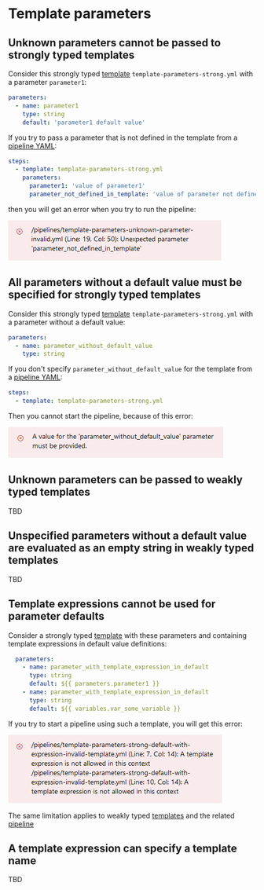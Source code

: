 # Template parameters

## Unknown parameters cannot be passed to strongly typed templates

Consider this strongly typed [template](https://github.com/JakubLinhart/AzureDevOpsBattlefield/blob/9ecd2d4b62ecbcca416f5729238c2aca64e619c5/pipelines/template-parameters-strong.yml) `template-parameters-strong.yml` with a parameter `parameter1`:

```yaml
parameters:
  - name: parameter1
    type: string
    default: 'parameter1 default value'
```

If you try to pass a parameter that is not defined in the template from a [pipeline YAML](https://github.com/JakubLinhart/AzureDevOpsBattlefield/blob/9ecd2d4b62ecbcca416f5729238c2aca64e619c5/pipelines/template-parameters-unknown-parameter-invalid.yml):

```yaml
steps:
  - template: template-parameters-strong.yml
    parameters:
      parameter1: 'value of parameter1'
      parameter_not_defined_in_template: 'value of parameter not defined in template'
```

then you will get an error when you try to run the pipeline:

[![an undefined parameter in a strongly typed template](images/template-parameters-unknown-parameter-output.png)](https://dev.azure.com/linj/AzureDevOpsBattleground/_build?definitionId=17&_a=summary) 

## All parameters without a default value must be specified for strongly typed templates

Consider this strongly typed [template](https://github.com/JakubLinhart/AzureDevOpsBattlefield/blob/5ba2104901341953f6e44041d0869ba6680aece2/pipelines/template-parameters-strong.yml) `template-parameters-strong.yml` with a parameter without a default value:

```yaml
parameters:
  - name: parameter_without_default_value
    type: string
```

If you don't specify `parameter_without_default_value` for the template from a [pipeline YAML](https://github.com/JakubLinhart/AzureDevOpsBattlefield/blob/main/pipelines/template-parameters-without-value-invalid.yml):

```yaml
steps:
  - template: template-parameters-strong.yml
```

Then you cannot start the pipeline, because of this error:

[![missing parameter value error](images/template-parameters-missing-parameter-value-error.png)](https://dev.azure.com/linj/AzureDevOpsBattleground/_build?definitionId=18&_a=summary)

## Unknown parameters can be passed to weakly typed templates

TBD

## Unspecified parameters without a default value are evaluated as an empty string in weakly typed templates

TBD

## Template expressions cannot be used for parameter defaults

Consider a strongly typed [template](https://github.com/JakubLinhart/AzureDevOpsBattlefield/blob/104d84b7a8599073912138ab33db3f72fedc3702/pipelines/template-parameters-strong-default-with-expression-invalid-template.yml) with these parameters and containing template expressions in default value definitions:

```yaml
  parameters:
    - name: parameter_with_template_expression_in_default
      type: string
      default: ${{ parameters.parameter1 }}
    - name: parameter_with_template_expression_in_default
      type: string
      default: ${{ variables.var_some_variable }}
```

If you try to start a pipeline using such a template, you will get this error:

[![template expressions in parameter default values](images/template-parameters-strong-default-with-expression-invalid-error.png)](https://dev.azure.com/linj/AzureDevOpsBattleground/_build?definitionId=19&_a=summary)

The same limitation applies to weakly typed [templates](https://github.com/JakubLinhart/AzureDevOpsBattlefield/blob/main/pipelines/template-parameters-weak-default-with-expression-invalid-template.yml) and the related [pipeline](https://dev.azure.com/linj/AzureDevOpsBattleground/_build?definitionId=20&_a=summary)

## A template expression can specify a template name

TBD
